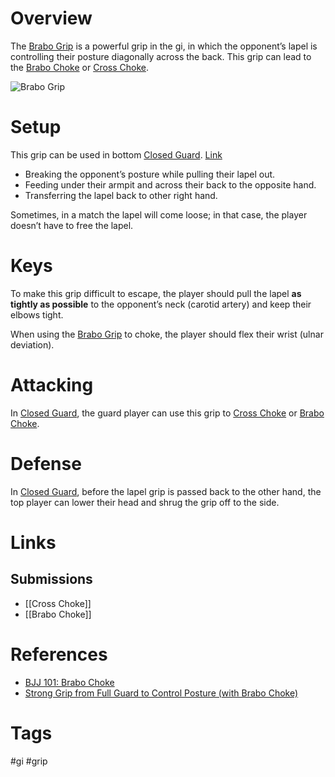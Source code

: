 # Overview
The <u>Brabo Grip</u> is a powerful grip in the gi, in which the opponent’s lapel is controlling their posture diagonally across the back. This grip can lead to the [Brabo Choke](obsidian://open?vault=Obsidian-BJJ-Notes&file=Submissions%2FBrabo%20Choke) or [Cross Choke](obsidian://open?vault=Obsidian-BJJ-Notes&file=Submissions%2FCross%20Choke).

![Brabo Grip](https://evolve-mma.com/wp-content/uploads/2022/03/barbo-choke-bjj-.jpg)
# Setup
This grip can be used in bottom [Closed Guard](obsidian://open?vault=Obsidian-BJJ-Notes&file=Guards%2FClosed%20Guard). [Link](https://www.youtube.com/watch?v=DXE-FfK1j0E&t=45s)
- Breaking the opponent’s posture while pulling their lapel out.
- Feeding under their armpit and across their back to the opposite hand.
- Transferring the lapel back to other right hand.

Sometimes, in a match the lapel will come loose; in that case, the player doesn’t have to free the lapel.
# Keys
To make this grip difficult to escape, the player should pull the lapel **as tightly as possible** to the opponent’s neck (carotid artery) and keep their elbows tight. 

When using the <u>Brabo Grip</u> to choke, the player should flex their wrist (ulnar deviation).
# Attacking
In [Closed Guard](obsidian://open?vault=Obsidian-BJJ-Notes&file=Guards%2FClosed%20Guard), the guard player can use this grip to [Cross Choke](obsidian://open?vault=Obsidian-BJJ-Notes&file=Submissions%2FCross%20Choke) or [Brabo Choke](obsidian://open?vault=Obsidian-BJJ-Notes&file=Submissions%2FBrabo%20Choke).
# Defense
In [Closed Guard](obsidian://open?vault=Obsidian-BJJ-Notes&file=Guards%2FClosed%20Guard), before the lapel grip is passed back to the other hand, the top player can lower their head and shrug the grip off to the side. 
# Links
## Submissions
- [[Cross Choke]]
- [[Brabo Choke]]
# References
- [BJJ 101: Brabo Choke](https://evolve-mma.com/blog/bjj-101-brabo-choke/)
- [Strong Grip from Full Guard to Control Posture (with Brabo Choke)](https://www.chewjitsu.net/2018/10/strong-grip-from-full-guard-to-control-posture-with-brabo-choke/ "Permanent Link: Strong Grip from Full Guard to Control Posture (with Brabo Choke)")
# Tags
#gi #grip 
